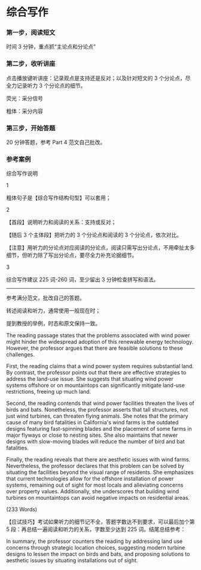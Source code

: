 # 综合写作

### 第一步，阅读短文

时间 3 分钟，重点抓“主论点和分论点”

### 第二步，收听讲座

点击播放键听讲座：记录观点是支持还是反对；以及针对短文的 3 个分论点，尽全力记录听力 3 个分论点的细节。

荧光：采分信号

粗体：采分内容

### 第三步，开始答题

20 分钟答题，参考 Part 4 范文自己批改。

### 参考案例

综合写作说明

1

粗体句子是【综合写作结构句型】可以套用；

2

【首段】说明听力和阅读的关系：支持或反对；

【随后 3 个主体段】把听力的 3 个分论点和阅读的 3 个分论点，依次对比。

【注意】用听力的分论点对应阅读的分论点，阅读只需写出分论点，不用牵扯太多细节，但听力除了写出分论点，要尽全力补充论据细节。

3

综合写作建议 225 词-260 词，至少留出 3 分钟检查拼写和语法。

---

参考满分范文，批改自己的答题。

转述阅读和听力，通常使用一般现在时；

提到教授的举例，时态和原文保持一致。

The reading passage states that the problems associated with wind power might hinder the widespread adoption of this renewable energy technology. However, the professor argues that there are feasible solutions to these challenges.

First, the reading claims that a wind power system requires substantial land. By contrast, the professor points out that there are effective strategies to address the land-use issue. She suggests that situating wind power systems offshore or on mountaintops can significantly mitigate land-use restrictions, freeing up much land.

Second, the reading contends that wind power facilities threaten the lives of birds and bats. Nonetheless, the professor asserts that tall structures, not just wind turbines, can threaten flying animals. She notes that the primary cause of many bird fatalities in California's wind farms is the outdated designs featuring fast-spinning blades and the placement of some farms in major flyways or close to nesting sites. She also maintains that newer designs with slow-moving blades will reduce the number of bird and bat fatalities.

Finally, the reading reveals that there are aesthetic issues with wind farms. Nevertheless, the professor declares that this problem can be solved by situating the facilities beyond the visual range of residents. She emphasizes that current technologies allow for the offshore installation of power systems, remaining out of sight for most locals and alleviating concerns over property values. Additionally, she underscores that building wind turbines on mountaintops can avoid negative impacts on residential areas.

(233 Words)

【应试技巧】考试如果听力的细节记不全，答题字数达不到要求，可以最后加个第 5 段：再总结一遍阅读和听力的关系，字数至少达到 225 词。结尾总结参考：

In summary, the professor counters the reading by addressing land use concerns through strategic location choices, suggesting modern turbine designs to lessen the impact on birds and bats, and proposing solutions to aesthetic issues by situating installations out of sight.
